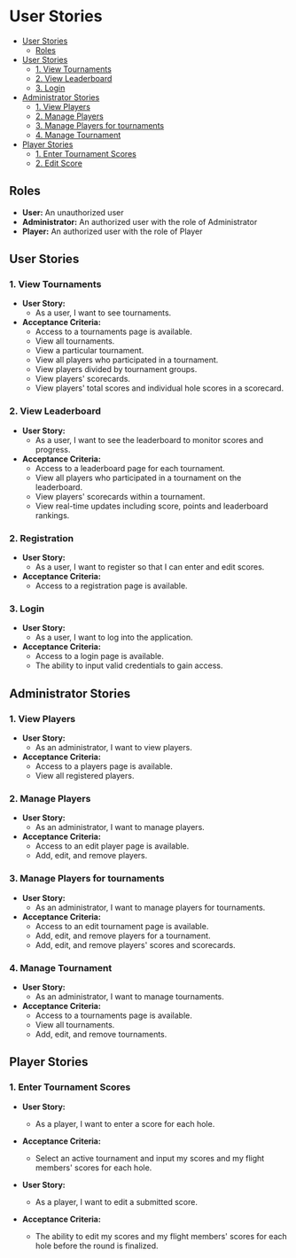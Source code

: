 # User Stories

- [User Stories](#user-stories)
    - [Roles](#roles)
- [User Stories](#user-stories-1)
    - [1. View Tournaments](#1-view-tournaments)
    - [2. View Leaderboard](#2-view-leaderboard)
    - [3. Login](#3-login)
- [Administrator Stories](#administrator-stories)
    - [1. View Players](#1-view-players)
    - [2. Manage Players](#2-manage-players)
    - [3. Manage Players for tournaments](#3-manage-players-for-tournaments)
    - [4. Manage Tournament](#4-manage-tournament)
- [Player Stories](#player-stories)
    - [1. Enter Tournament Scores](#1-enter-tournament-scores)
    - [2. Edit Score](#2-edit-score)

## Roles
- **User:** An unauthorized user
- **Administrator:** An authorized user with the role of Administrator
- **Player:** An authorized user with the role of Player

## User Stories

### 1. View Tournaments
- **User Story:**
    - As a user, I want to see tournaments.
- **Acceptance Criteria:**
    - Access to a tournaments page is available.
    - View all tournaments.
    - View a particular tournament.
    - View all players who participated in a tournament.
    - View players divided by tournament groups.
    - View players' scorecards.
    - View players' total scores and individual hole scores in a scorecard.

### 2. View Leaderboard
- **User Story:**
    - As a user, I want to see the leaderboard to monitor scores and progress.
- **Acceptance Criteria:**
    - Access to a leaderboard page for each tournament.
    - View all players who participated in a tournament on the leaderboard.
    - View players' scorecards within a tournament.
    - View real-time updates including score, points and leaderboard rankings.

### 2. Registration
- **User Story:**
    - As a user, I want to register so that I can enter and edit scores.
- **Acceptance Criteria:**
    - Access to a registration page is available.

### 3. Login
- **User Story:**
    - As a user, I want to log into the application.
- **Acceptance Criteria:**
    - Access to a login page is available.
    - The ability to input valid credentials to gain access.

## Administrator Stories

### 1. View Players
- **User Story:**
    - As an administrator, I want to view players.
- **Acceptance Criteria:**
    - Access to a players page is available.
    - View all registered players.

### 2. Manage Players
- **User Story:**
    - As an administrator, I want to manage players.
- **Acceptance Criteria:**
    - Access to an edit player page is available.
    - Add, edit, and remove players.

### 3. Manage Players for tournaments
- **User Story:**
    - As an administrator, I want to manage players for tournaments.
- **Acceptance Criteria:**
    - Access to an edit tournament page is available.
    - Add, edit, and remove players for a tournament.
    - Add, edit, and remove players' scores and scorecards.

### 4. Manage Tournament
- **User Story:**
    - As an administrator, I want to manage tournaments.
- **Acceptance Criteria:**
    - Access to a tournaments page is available.
    - View all tournaments.
    - Add, edit, and remove tournaments.

## Player Stories

### 1. Enter Tournament Scores
- **User Story:**
    - As a player, I want to enter a score for each hole.
- **Acceptance Criteria:**
    - Select an active tournament and input my scores and my flight members' scores for each hole.

- **User Story:**
    - As a player, I want to edit a submitted score.
- **Acceptance Criteria:**
    - The ability to edit my scores and my flight members' scores for each hole before the round is finalized.